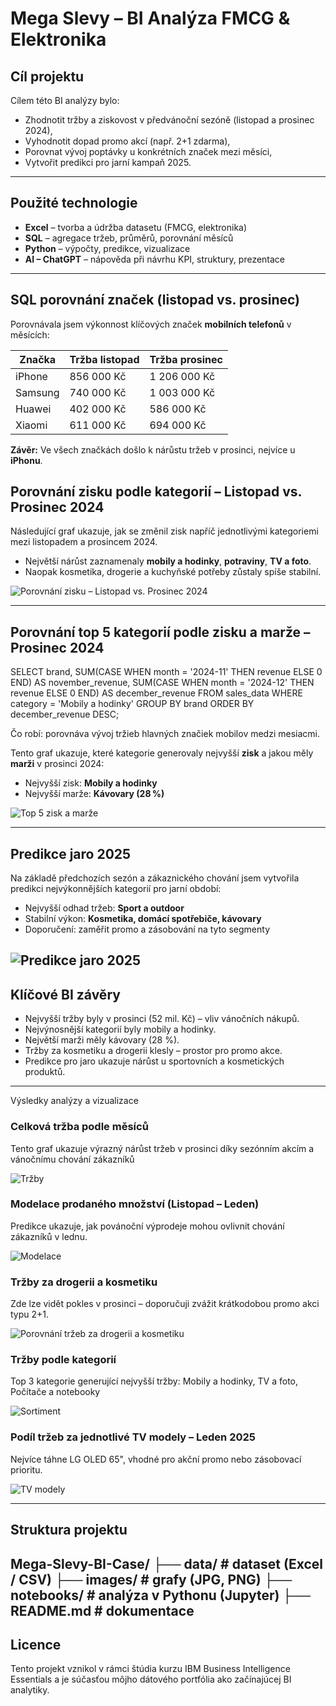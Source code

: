 # Mega Slevy – BI Analýza FMCG & Elektronika

## Cíl projektu

Cílem této BI analýzy bylo:
- Zhodnotit tržby a ziskovost v předvánoční sezóně (listopad a prosinec 2024),
- Vyhodnotit dopad promo akcí (např. 2+1 zdarma),
- Porovnat vývoj poptávky u konkrétních značek mezi měsíci,
- Vytvořit predikci pro jarní kampaň 2025.
---
## Použité technologie

- **Excel** – tvorba a údržba datasetu (FMCG, elektronika)
- **SQL** – agregace tržeb, průměrů, porovnání měsíců
- **Python** – výpočty, predikce, vizualizace
- **AI – ChatGPT** – nápověda při návrhu KPI, struktury, prezentace
---
## SQL porovnání značek (listopad vs. prosinec)

Porovnávala jsem výkonnost klíčových značek **mobilních telefonů** v měsících:

| Značka     | Tržba listopad | Tržba prosinec |
|------------|----------------|----------------|
| iPhone     | 856 000 Kč     | 1 206 000 Kč   |
| Samsung    | 740 000 Kč     | 1 003 000 Kč   |
| Huawei     | 402 000 Kč     | 586 000 Kč     |
| Xiaomi     | 611 000 Kč     | 694 000 Kč     |

**Závěr:** Ve všech značkách došlo k nárůstu tržeb v prosinci, nejvíce u **iPhonu**.

## Porovnání zisku podle kategorií – Listopad vs. Prosinec 2024

Následující graf ukazuje, jak se změnil zisk napříč jednotlivými kategoriemi mezi listopadem a prosincem 2024.

- Největší nárůst zaznamenaly **mobily a hodinky**, **potraviny**, **TV a foto**.
- Naopak kosmetika, drogerie a kuchyňské potřeby zůstaly spíše stabilní.

![Porovnání zisku – Listopad vs. Prosinec 2024](porovnani_zisku_katergorie_listopad_prosinec2024.jpg)

---
## Porovnání top 5 kategorií podle zisku a marže – Prosinec 2024

SELECT brand,
       SUM(CASE WHEN month = '2024-11' THEN revenue ELSE 0 END) AS november_revenue,
       SUM(CASE WHEN month = '2024-12' THEN revenue ELSE 0 END) AS december_revenue
FROM sales_data
WHERE category = 'Mobily a hodinky'
GROUP BY brand
ORDER BY december_revenue DESC;

Čo robí: porovnáva vývoj tržieb hlavných značiek mobilov medzi mesiacmi.

Tento graf ukazuje, které kategorie generovaly nejvyšší **zisk** a jakou měly **marži** v prosinci 2024:

- Nejvyšší zisk: **Mobily a hodinky**
- Nejvyšší marže: **Kávovary (28 %)**

![Top 5 zisk a marže](top5_zisk_marze_prosinec2024.jpg)

---
## Predikce jaro 2025

Na základě předchozích sezón a zákaznického chování jsem vytvořila predikci nejvýkonnějších kategorií pro jarní období:

- Nejvyšší odhad tržeb: **Sport a outdoor**
- Stabilní výkon: **Kosmetika, domácí spotřebiče, kávovary**
- Doporučení: zaměřit promo a zásobování na tyto segmenty

![Predikce jaro 2025](predikce_trzby_jarokampan2025.jpg)
---
## Klíčové BI závěry

- Nejvyšší tržby byly v prosinci (52 mil. Kč) – vliv vánočních nákupů.
- Nejvýnosnější kategorií byly mobily a hodinky.
- Největší marži měly kávovary (28 %).
- Tržby za kosmetiku a drogerii klesly – prostor pro promo akce.
- Predikce pro jaro ukazuje nárůst u sportovních a kosmetických produktů.
---
Výsledky analýzy a vizualizace

### Celková tržba podle měsíců
Tento graf ukazuje výrazný nárůst tržeb v prosinci díky sezónním akcím a vánočnímu chování zákazníků

![Tržby](celkova_trzba_mesice_listopad_prosinec2024.jpg)

### Modelace prodaného množství (Listopad – Leden)
Predikce ukazuje, jak povánoční výprodeje mohou ovlivnit chování zákazníků v lednu.

![Modelace](modelace_prodane_mnozstvi_kategorie.jpg)

### Tržby za drogerii a kosmetiku
Zde lze vidět pokles v prosinci – doporučuji zvážit krátkodobou promo akci typu 2+1.

![Porovnání tržeb za drogerii a kosmetiku](porovnani_trzby_drogerie_kosmetika.jpg)

### Tržby podle kategorií
Top 3 kategorie generující nejvyšší tržby:
Mobily a hodinky, TV a foto, Počítače a notebooky

![Sortiment](celkove_trzby_dle_sortimentu.jpg)

### Podíl tržeb za jednotlivé TV modely – Leden 2025
Nejvíce táhne LG OLED 65", vhodné pro akční promo nebo zásobovací prioritu.

![TV modely](trzby_jednotlivychTVmodelu_leden2025.jpg)

---
## Struktura projektu

Mega-Slevy-BI-Case/
├── data/ # dataset (Excel / CSV)
├── images/ # grafy (JPG, PNG)
├── notebooks/ # analýza v Pythonu (Jupyter)
├── README.md # dokumentace
---
## Licence
Tento projekt vznikol v rámci štúdia kurzu IBM Business Intelligence Essentials a je súčasťou môjho dátového portfólia ako začínajúcej BI analytiky.
